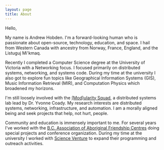```yaml
---
layout: page
title: About
---
```


Hello,

My name is Andrew Hobden. I'm a forward-looking human who is passionate about open-source, technology, education, and space. I hail from Western Canada with ancestry from Norway, France, England, and the Listuguj Mi'kmaq.

Recently I completed a Computer Science degree at the University of Victoria with a Networking focus. I focused primarily on distributed systems, networking, and systems code. During my time at the university I also got to explore fun topics like Geographical Information Systems (GIS), Music Information Retrieval (MIR), and Computation Physics which broadened my horizons.

I'm still loosely involved with the [(Mod)ularity Squad](http://webhome.cs.uvic.ca/~ycoady/), a distributed systems lab lead by Dr. Yvonne Coady. My research interests are distributed systems, networking, infrastructure, and automation. I am a morally aligned being and seek projects that help, not hurt, people.

Community and education is immensely important to me. For several years I've worked with the [B.C. Association of Aboriginal Friendship Centres](http://bcaafc.com/) doing special projects and conference organization. During my time at the university I worked with [Science Venture](http://scienceventure.ca/) to expand their programming and outreach activities.
